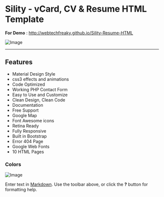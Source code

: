 # Sility - vCard, CV & Resume HTML Template
**For Demo** : http://webtechfreaky.github.io/Sility-Resume-HTML

![Image](https://raw.githubusercontent.com/webtechfreaky/Sility-Resume-HTML/master/preview.jpg)

***

## Features
- Material Design Style
- css3 effects and animations
- Code Optimized
- Working PHP Contact Form
- Easy to Use and Customize
- Clean Design, Clean Code
- Documentation
- Free Support
- Google Map
- Font Awesome icons
- Retina Ready
- Fully Responsive
- Built in Bootstrap
- Error 404 Page
- Google Web Fonts
- 10 HTML Pages

### Colors
![Image](https://raw.githubusercontent.com/webtechfreaky/Sility-Resume-HTML/master/color.jpg)


Enter text in [Markdown](http://daringfireball.net/projects/markdown/). Use the toolbar above, or click the **?** button for formatting help.
